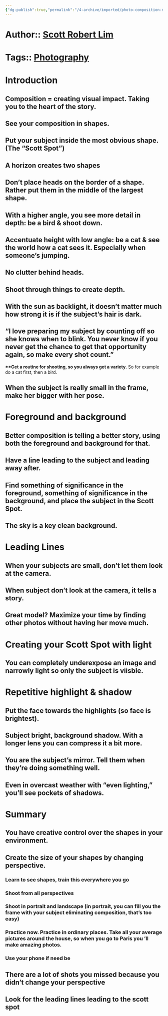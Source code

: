 ```yaml
---
{"dg-publish":true,"permalink":"/4-archive/imported/photo-composition-masterclass/"}
---
```




# Author:: [Scott Robert Lim](Scott%20Robert-Lim.md)


# Tags:: [Photography](Photography.md)


# Introduction


## Composition = creating visual impact. Taking you to the heart of the story.


## See your composition in shapes.


## ****Put your subject inside the most obvious shape.**** (The “Scott Spot”)


## A horizon creates two shapes


## Don’t place heads on the border of a shape. Rather put them in the middle of the largest shape.


## With a higher angle, you see more detail in depth: be a bird & shoot down.


## Accentuate height with low angle: be a cat & see the world how a cat sees it. Especially when someone’s jumping.


## No clutter behind heads.


## Shoot through things to create depth.


## With the sun as backlight, it doesn’t matter much how strong it is if the subject’s hair is dark.


## “I love preparing my subject by counting off so she knows when to blink. You never know if you never get the chance to get that opportunity again, so make every shot count.”

****\*\*Get a routine for shooting, so you always get a variety.**** So for example do a cat first, then a bird.


## When the subject is really small in the frame, make her bigger with her pose.


# Foreground and background


## Better composition is telling a better story, using both the foreground and background for that.


## Have a line ****leading to the subject**** and ****leading away after****.


## Find something of significance in the foreground, something of significance in the background, and place the subject in the Scott Spot.


## ****The sky is a key clean background.****


# Leading Lines


## When your subjects are small, don’t let them look at the camera.


## When subject don’t look at the camera, it tells a story.


## Great model? Maximize your time by finding other photos without having her move much.


# Creating your Scott Spot with light


## You can completely underexpose an image and narrowly light so only the subject is viisble.


# Repetitive highlight & shadow


## Put the face towards the highlights (so face is brightest).


## ****Subject bright, background shadow.**** With a longer lens you can compress it a bit more.


## You are the subject’s mirror. Tell them when they’re doing something well.


## Even in overcast weather with “even lighting,” you’ll see pockets of shadows.


# Summary


## You have creative control over the shapes in your environment.


## Create the size of your shapes by changing perspective.


### Learn to see shapes, train this everywhere you go


### Shoot from all perspectives


### Shoot in portrait and landscape (in portrait, you can fill you the frame with your subject eliminating composition, that’s too easy)


### ****Practice now.**** Practice in ordinary places. Take all your average pictures around the house, so when you go to Paris you ’ll make amazing photos.


### Use your phone if need be


## There are a lot of shots you missed because you didn’t change your perspective


## Look for the leading lines leading to the scott spot

